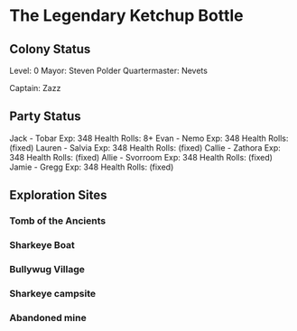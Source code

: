 # The Legendary Ketchup Bottle

## Colony Status
Level: 0
Mayor: Steven Polder
Quartermaster: Nevets

Captain: Zazz
## Party Status
Jack - Tobar
	Exp: 348
	Health Rolls: 8+ 
Evan - Nemo
	Exp: 348
	Health Rolls: (fixed)
Lauren - Salvia
	Exp: 348
	Health Rolls: (fixed)
Callie - Zathora
	Exp: 348
	Health Rolls: (fixed)
Allie - Svorroom
	Exp: 348
	Health Rolls: (fixed)
Jamie - Gregg
	Exp: 348
	Health Rolls: (fixed)
	
## Exploration Sites
### Tomb of the Ancients
### Sharkeye Boat
### Bullywug Village
### Sharkeye campsite
### Abandoned mine